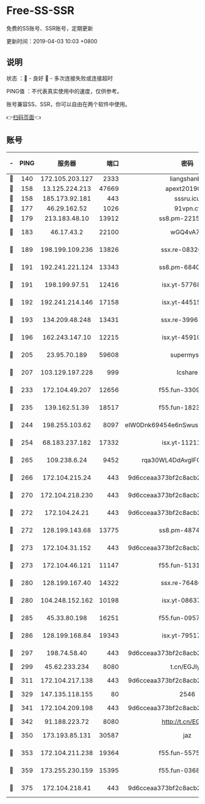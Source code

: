 # Free-SS-SSR

免费的SS账号、SSR账号，定期更新

更新时间：2019-04-03 10:03 +0800

## 说明

状态     ：🙂 - 良好 🙁 - 多次连接失败或连接超时

PING值   ：不代表真实使用中的速度，仅供参考。

账号兼容SS、SSR，你可以自由在两个软件中使用。

👉[扫码页面](https://liesauer.github.io/Free-SS-SSR/)👈

## 账号

|-|PING|服务器|端口|密码|加密方式|区域|
|:----:|:----:|:-----:|-----:|:----:|:----:|:----:|
|🙂|140|172.105.203.127|2333|liangshanbo|chacha20|JP|
|🙂|158|13.125.224.213|47669|apext2019001|chacha20|KR|
|🙂|158|185.173.92.181|443|sssru.icu|rc4-md5|RU|
|🙂|177|46.29.162.52|1026|91vpn.cf|rc4-md5|RU|
|🙂|179|213.183.48.10|13912|ss8.pm-22156401|rc4-md5|RU|
|🙂|183|46.17.43.2|22100|wGQ4vA7D|aes-256-gcm|RU|
|🙂|189|198.199.109.236|13826|ssx.re-08326008|aes-256-cfb|US|
|🙂|191|192.241.221.124|13343|ss8.pm-68405899|aes-256-cfb|US|
|🙂|191|198.199.97.51|12416|isx.yt-57768817|aes-256-cfb|US|
|🙂|192|192.241.214.146|17158|isx.yt-44515301|aes-256-cfb|US|
|🙂|193|134.209.48.248|13431|ssx.re-39961207|aes-256-cfb|US|
|🙂|196|162.243.147.10|12215|isx.yt-45910639|aes-256-cfb|US|
|🙂|205|23.95.70.189|59608|supermyssr|chacha20-ietf|US|
|🙂|207|103.129.197.228|999|lcshare|aes-256-cfb|US|
|🙂|233|172.104.49.207|12656|f55.fun-33093781|aes-256-cfb|SG|
|🙂|235|139.162.51.39|18517|f55.fun-18237824|aes-256-cfb|SG|
|🙂|244|198.255.103.62|8097|eIW0Dnk69454e6nSwuspv9DmS201tQ0D|aes-256-cfb|US|
|🙂|254|68.183.237.182|17332|isx.yt-11211578|aes-256-cfb|SG|
|🙂|265|109.238.6.24|9452|rqa30WL4DdAvgIFG6Fs3znzTa|aes-256-cfb|FR|
|🙂|266|172.104.215.24|443|9d6cceaa373bf2c8acb22e60b6a58be6|aes-256-cfb|US|
|🙂|270|172.104.218.230|443|9d6cceaa373bf2c8acb22e60b6a58be6|aes-256-cfb|US|
|🙂|272|172.104.24.21|443|9d6cceaa373bf2c8acb22e60b6a58be6|aes-256-cfb|US|
|🙂|272|128.199.143.68|13775|ss8.pm-48740881|aes-256-cfb|SG|
|🙂|273|172.104.31.152|443|9d6cceaa373bf2c8acb22e60b6a58be6|aes-256-cfb|US|
|🙂|273|172.104.46.121|11147|f55.fun-51319184|aes-256-cfb|SG|
|🙂|280|128.199.167.40|14322|ssx.re-76486962|aes-256-cfb|SG|
|🙂|280|104.248.152.162|10198|isx.yt-08637279|aes-256-cfb|SG|
|🙂|285|45.33.80.198|16251|f55.fun-09570077|aes-256-cfb|US|
|🙂|286|128.199.168.84|19343|isx.yt-79517808|aes-256-cfb|SG|
|🙂|297|198.74.58.40|443|9d6cceaa373bf2c8acb22e60b6a58be6|aes-256-cfb|US|
|🙂|299|45.62.233.234|8080|t.cn/EGJIyrl|rc4-md5|CA|
|🙂|311|172.104.217.138|443|9d6cceaa373bf2c8acb22e60b6a58be6|aes-256-cfb|US|
|🙂|329|147.135.118.155|80|2546|chacha20|US|
|🙂|341|172.104.209.198|443|9d6cceaa373bf2c8acb22e60b6a58be6|aes-256-cfb|US|
|🙂|342|91.188.223.72|8080|http://t.cn/EGJIyrl|rc4-md5|RU|
|🙂|350|173.193.85.131|30587|jaz|aes-256-cfb|US|
|🙂|353|172.104.211.238|19364|f55.fun-55755367|aes-256-cfb|US|
|🙂|359|173.255.230.159|15395|f55.fun-03681887|aes-256-cfb|US|
|🙂|375|172.104.218.41|443|9d6cceaa373bf2c8acb22e60b6a58be6|aes-256-cfb|US|
